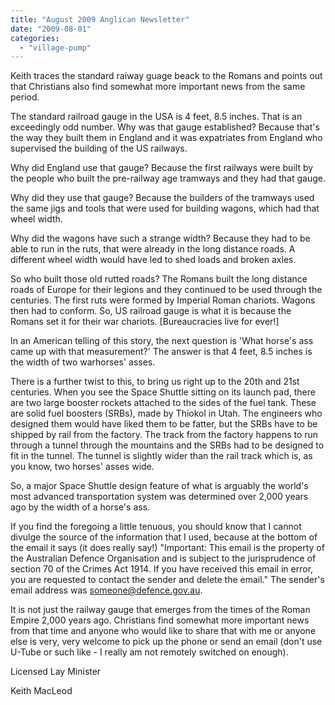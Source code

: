 ```yaml
---
title: "August 2009 Anglican Newsletter"
date: "2009-08-01"
categories: 
  - "village-pump"
---
```


Keith traces the standard raiway guage beack to the Romans and points out that Christians also find somewhat more important news from the same period.

The standard railroad gauge in the USA is 4 feet, 8.5 inches. That is an exceedingly odd number. Why was that gauge established? Because that's the way they built them in England and it was expatriates from England who supervised the building of the US railways.

Why did England use that gauge? Because the first railways were built by the people who built the pre-railway age tramways and they had that gauge.

Why did they use that gauge? Because the builders of the tramways used the same jigs and tools that were used for building wagons, which had that wheel width.

Why did the wagons have such a strange width? Because they had to be able to run in the ruts, that were already in the long distance roads. A different wheel width would have led to shed loads and broken axles.

So who built those old rutted roads? The Romans built the long distance roads of Europe for their legions and they continued to be used through the centuries. The first ruts were formed by Imperial Roman chariots. Wagons then had to conform. So, US railroad gauge is what it is because the Romans set it for their war chariots. \[Bureaucracies live for ever!\]

In an American telling of this story, the next question is 'What horse's ass came up with that measurement?' The answer is that 4 feet, 8.5 inches is the width of two warhorses' asses.

There is a further twist to this, to bring us right up to the 20th and 21st centuries. When you see the Space Shuttle sitting on its launch pad, there are two large booster rockets attached to the sides of the fuel tank. These are solid fuel boosters (SRBs), made by Thiokol in Utah. The engineers who designed them would have liked them to be fatter, but the SRBs have to be shipped by rail from the factory. The track from the factory happens to run through a tunnel through the mountains and the SRBs had to be designed to fit in the tunnel. The tunnel is slightly wider than the rail track which is, as you know, two horses' asses wide.

So, a major Space Shuttle design feature of what is arguably the world's most advanced transportation system was determined over 2,000 years ago by the width of a horse's ass.

If you find the foregoing a little tenuous, you should know that I cannot divulge the source of the information that I used, because at the bottom of the email it says (it does really say!) "Important: This email is the property of the Australian Defence Organisation and is subject to the jurisprudence of section 70 of the Crimes Act 1914. If you have received this email in error, you are requested to contact the sender and delete the email." The sender's email address was someone@defence.gov.au.

It is not just the railway gauge that emerges from the times of the Roman Empire 2,000 years ago. Christians find somewhat more important news from that time and anyone who would like to share that with me or anyone else is very, very welcome to pick up the phone or send an email (don't use U-Tube or such like - I really am not remotely switched on enough).

Licensed Lay Minister

Keith MacLeod
